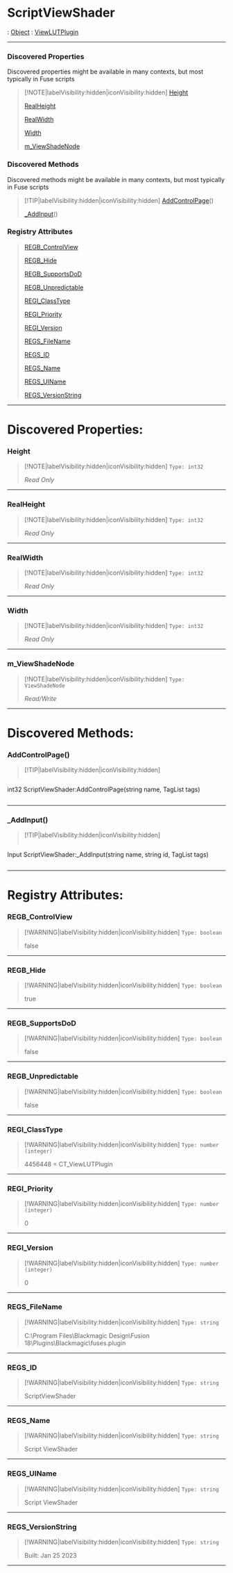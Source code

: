 # ScriptViewShader
 : [Object](Object.md) : [ViewLUTPlugin](ViewLUTPlugin.md)
___
### Discovered Properties  
Discovered properties might be available in many contexts, but most typically in Fuse scripts  
> [!NOTE|labelVisibility:hidden|iconVisibility:hidden]
> [Height](#Height)
>
> [RealHeight](#RealHeight)
>
> [RealWidth](#RealWidth)
>
> [Width](#Width)
>
> [m_ViewShadeNode](#m_ViewShadeNode)
>
### Discovered Methods  
Discovered methods might be available in many contexts, but most typically in Fuse scripts  
> [!TIP|labelVisibility:hidden|iconVisibility:hidden]
> [AddControlPage](#AddControlPage)()
>
> [_AddInput](#_AddInput)()
>
### Registry Attributes
> [REGB_ControlView](#REGB_ControlView)
>
> [REGB_Hide](#REGB_Hide)
>
> [REGB_SupportsDoD](#REGB_SupportsDoD)
>
> [REGB_Unpredictable](#REGB_Unpredictable)
>
> [REGI_ClassType](#REGI_ClassType)
>
> [REGI_Priority](#REGI_Priority)
>
> [REGI_Version](#REGI_Version)
>
> [REGS_FileName](#REGS_FileName)
>
> [REGS_ID](#REGS_ID)
>
> [REGS_Name](#REGS_Name)
>
> [REGS_UIName](#REGS_UIName)
>
> [REGS_VersionString](#REGS_VersionString)
>
___

# Discovered Properties: <!-- {docsify-ignore} -->

### Height
> [!NOTE|labelVisibility:hidden|iconVisibility:hidden]
> `Type: int32`
>
> *<span class="read_only">Read Only</span>*
>
___

### RealHeight
> [!NOTE|labelVisibility:hidden|iconVisibility:hidden]
> `Type: int32`
>
> *<span class="read_only">Read Only</span>*
>
___

### RealWidth
> [!NOTE|labelVisibility:hidden|iconVisibility:hidden]
> `Type: int32`
>
> *<span class="read_only">Read Only</span>*
>
___

### Width
> [!NOTE|labelVisibility:hidden|iconVisibility:hidden]
> `Type: int32`
>
> *<span class="read_only">Read Only</span>*
>
___

### m_ViewShadeNode
> [!NOTE|labelVisibility:hidden|iconVisibility:hidden]
> `Type: ViewShadeNode`
>
> *<span class="read_write">Read/Write</span>*
>
___


# Discovered Methods: <!-- {docsify-ignore} -->

### AddControlPage()
> [!TIP|labelVisibility:hidden|iconVisibility:hidden]
> ```php
int32 ScriptViewShader:AddControlPage(string name, TagList tags)
> ```
>
___

### _AddInput()
> [!TIP|labelVisibility:hidden|iconVisibility:hidden]
> ```php
Input ScriptViewShader:_AddInput(string name, string id, TagList tags)
> ```
>
___


# Registry Attributes: <!-- {docsify-ignore} -->

### REGB_ControlView
> [!WARNING|labelVisibility:hidden|iconVisibility:hidden]
> `Type: boolean`
>
> false
>
___

### REGB_Hide
> [!WARNING|labelVisibility:hidden|iconVisibility:hidden]
> `Type: boolean`
>
> true
>
___

### REGB_SupportsDoD
> [!WARNING|labelVisibility:hidden|iconVisibility:hidden]
> `Type: boolean`
>
> false
>
___

### REGB_Unpredictable
> [!WARNING|labelVisibility:hidden|iconVisibility:hidden]
> `Type: boolean`
>
> false
>
___

### REGI_ClassType
> [!WARNING|labelVisibility:hidden|iconVisibility:hidden]
> `Type: number (integer)`
>
> 4456448 = CT_ViewLUTPlugin
>
___

### REGI_Priority
> [!WARNING|labelVisibility:hidden|iconVisibility:hidden]
> `Type: number (integer)`
>
> 0
>
___

### REGI_Version
> [!WARNING|labelVisibility:hidden|iconVisibility:hidden]
> `Type: number (integer)`
>
> 0
>
___

### REGS_FileName
> [!WARNING|labelVisibility:hidden|iconVisibility:hidden]
> `Type: string`
>
> C:\Program Files\Blackmagic Design\Fusion 18\Plugins\Blackmagic\fuses.plugin
>
___

### REGS_ID
> [!WARNING|labelVisibility:hidden|iconVisibility:hidden]
> `Type: string`
>
> ScriptViewShader
>
___

### REGS_Name
> [!WARNING|labelVisibility:hidden|iconVisibility:hidden]
> `Type: string`
>
> Script ViewShader
>
___

### REGS_UIName
> [!WARNING|labelVisibility:hidden|iconVisibility:hidden]
> `Type: string`
>
> Script ViewShader
>
___

### REGS_VersionString
> [!WARNING|labelVisibility:hidden|iconVisibility:hidden]
> `Type: string`
>
> Built: Jan 25 2023
>
___

